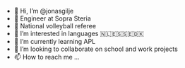 - 👋 Hi, I’m @jonasgilje
- 👷 Engineer at Sopra Steria
- 🏐 National volleyball referee
- 👀 I’m interested in languages 🇳🇱🇪🇸🇸🇪🇩🇰
- 🌱 I’m currently learning APL
- 💞️ I’m looking to collaborate on school and work projects
- 📫 How to reach me ...

<!---
jonasgilje/jonasgilje is a ✨ special ✨ repository because its `README.md` (this file) appears on your GitHub profile.
You can click the Preview link to take a look at your changes.
--->
